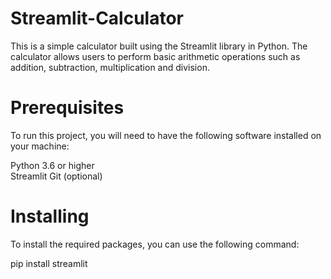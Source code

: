 # Streamlit-Calculator
This is a simple calculator built using the Streamlit library in Python. The calculator allows users to perform basic arithmetic operations such as addition, subtraction, multiplication and division.

 # Prerequisites
To run this project, you will need to have the following software installed on your machine:

Python 3.6 or higher <br>
Streamlit
Git (optional)

 # Installing
To install the required packages, you can use the following command:


pip install streamlit
